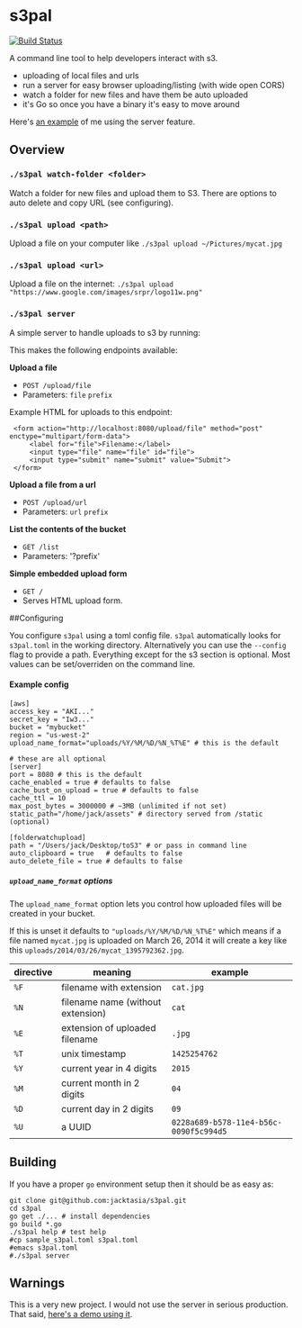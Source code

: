 # s3pal

[![Build Status](https://travis-ci.org/jacktasia/s3pal.svg?branch=master)](https://travis-ci.org/jacktasia/s3pal)

A command line tool to help developers interact with s3.

* uploading of local files and urls
* run a server for easy browser uploading/listing (with wide open CORS)
* watch a folder for new files and have them be auto uploaded
* it's Go so once you have a binary it's easy to move around

Here's [an example](http://jackangers.com/imgix-wall) of me using the server feature.

## Overview


### `./s3pal watch-folder <folder>`

Watch a folder for new files and upload them to S3. There are options to auto delete and copy URL (see configuring).

### `./s3pal upload <path>`

Upload a file on your computer like `./s3pal upload ~/Pictures/mycat.jpg`

### `./s3pal upload <url>`

Upload a file on the internet: `./s3pal upload "https://www.google.com/images/srpr/logo11w.png"`

### `./s3pal server`

A simple server to handle uploads to s3 by running:

This makes the following endpoints available:

**Upload a file**
* `POST /upload/file`
* Parameters: `file` `prefix`

Example HTML for uploads to this endpoint:

	 <form action="http://localhost:8080/upload/file" method="post" enctype="multipart/form-data">
		 <label for="file">Filename:</label>
		 <input type="file" name="file" id="file">
		 <input type="submit" name="submit" value="Submit">
	 </form>

**Upload a file from a url**
* `POST /upload/url`
* Parameters: `url` `prefix`

**List the contents of the bucket**
* `GET /list`
* Parameters: '?prefix'

**Simple embedded upload form**
* `GET /`
* Serves HTML upload form.




##Configuring

You configure `s3pal` using a toml config file. `s3pal` automatically looks for `s3pal.toml` in the working directory. Alternatively you can use the `--config` flag to provide a path. Everything except for the s3 section is optional. Most values can be set/overriden on the command line.

#### Example config
	[aws]
	access_key = "AKI..."
	secret_key = "Iw3..."
	bucket = "mybucket"
	region = "us-west-2"
	upload_name_format="uploads/%Y/%M/%D/%N_%T%E" # this is the default

	# these are all optional
	[server]
	port = 8080 # this is the default
	cache_enabled = true # defaults to false
	cache_bust_on_upload = true # defaults to false
	cache_ttl = 10
	max_post_bytes = 3000000 # ~3MB (unlimited if not set)
	static_path="/home/jack/assets" # directory served from /static (optional)

	[folderwatchupload]
	path = "/Users/jack/Desktop/toS3" # or pass in command line
	auto_clipboard = true   # defaults to false
	auto_delete_file = true # defaults to false

##### `upload_name_format` options

The `upload_name_format` option lets you control how uploaded files will be created in your bucket.

If this is unset it defaults to `"uploads/%Y/%M/%D/%N_%T%E"` which means if a file named `mycat.jpg` is uploaded on March 26, 2014 it will create a key like this `uploads/2014/03/26/mycat_1395792362.jpg`.

| directive   | meaning  | example  |
|---|---|---|
| `%F` | filename with extension | `cat.jpg` |
| `%N` | filename name (without extension) | `cat` |
| `%E` | extension of uploaded filename  | `.jpg` |
|`%T` | unix timestamp | `1425254762` |
|`%Y` | current year in 4 digits | `2015` |
|`%M` | current month in 2 digits | `04` |
|`%D` | current day in 2 digits | `09` |
|`%U` | a UUID | `0228a689-b578-11e4-b56c-0090f5c994d5` |

## Building

If you have a proper `go` environment setup then it should be as easy as:

    git clone git@github.com:jacktasia/s3pal.git
    cd s3pal
	go get ./... # install dependencies
	go build *.go
	./s3pal help # test help
	#cp sample_s3pal.toml s3pal.toml
	#emacs s3pal.toml
	#./s3pal server

## Warnings

This is a very new project. I would not use the server in serious production. That said, [here's a demo using it](http://jackangers.com/imgix-wall).
